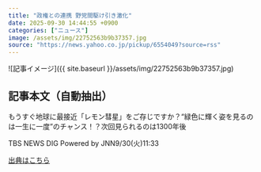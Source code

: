 ```yaml
---
title: "政権との連携 野党間駆け引き激化"
date: 2025-09-30 14:44:55 +0900
categories: ["ニュース"]
image: /assets/img/22752563b9b37357.jpg
source: "https://news.yahoo.co.jp/pickup/6554049?source=rss"
---
```


![記事イメージ]({{ site.baseurl }}/assets/img/22752563b9b37357.jpg)

## 記事本文（自動抽出）
<div><div class="sc-1t7ra5j-6 hhriyT"><p class="sc-1t7ra5j-7 casbUp">もうすぐ地球に最接近「レモン彗星」をご存じですか？“緑色に輝く姿を見るのは一生に一度”のチャンス！？次回見られるのは1300年後</p><p class="sc-1t7ra5j-8 bVxZvL"><span class="sc-1t7ra5j-9 dIJJqB">TBS NEWS DIG Powered by JNN</span><time><span class="sc-1t7ra5j-10 cfHAOL">9/30(火)</span><span class="sc-1t7ra5j-10 cfHAOL">11:33</span></time></p></div></div>

[出典はこちら](https://news.yahoo.co.jp/pickup/6554049?source=rss)
